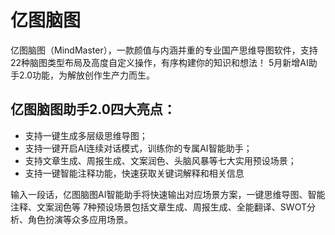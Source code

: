 # 亿图脑图

亿图脑图（MindMaster），一款颜值与内涵并重的专业国产思维导图软件，支持22种脑图类型布局及高度自定义操作，有序构建你的知识和想法！ 5月新增AI助手2.0功能，为解放创作生产力而生。
<h2>亿图脑图助手2.0四大亮点：</h2>
<ul>
 	<li>支持一键生成多层级思维导图；</li>
 	<li>支持一键开启AI连续对话模式，训练你的专属AI智能助手；</li>
 	<li>支持文章生成、周报生成、文案润色、头脑风暴等七大实用预设场景；</li>
 	<li>支持一键智能注释功能，快速获取关键词解释和相关信息</li>
</ul>
输入一段话，亿图脑图AI智能助手将快速输出对应场景方案，一键思维导图、智能注释、文案润色等 7种预设场景包括文章生成、周报生成、全能翻译、SWOT分析、角色扮演等众多应用场景。

&nbsp;